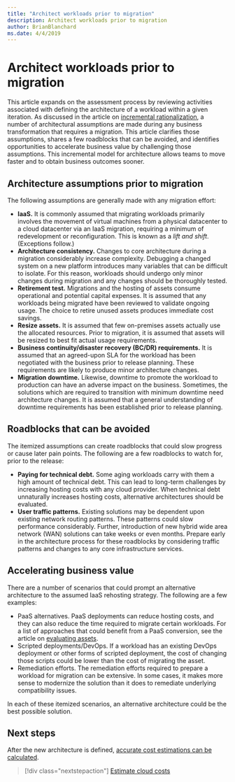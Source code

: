 ```yaml
---
title: "Architect workloads prior to migration"
description: Architect workloads prior to migration
author: BrianBlanchard
ms.date: 4/4/2019
---
```


# Architect workloads prior to migration

This article expands on the assessment process by reviewing activities associated with defining the architecture of a workload within a given iteration. As discussed in the article on [incremental rationalization](../../digital-estate/rationalize-incremental.md), a number of architectural assumptions are made during any business transformation that requires a migration. This article clarifies those assumptions, shares a few roadblocks that can be avoided, and identifies opportunities to accelerate business value by challenging those assumptions. This incremental model for architecture allows teams to move faster and to obtain business outcomes sooner.

## Architecture assumptions prior to migration

The following assumptions are generally made with any migration effort:

- **IaaS.** It is commonly assumed that migrating workloads primarily involves the movement of virtual machines from a physical datacenter to a cloud datacenter via an IaaS migration, requiring a minimum of redevelopment or reconfiguration. This is known as a *lift and shift*. (Exceptions follow.)
- **Architecture consistency.** Changes to core architecture during a migration considerably increase complexity. Debugging a changed system on a new platform introduces many variables that can be difficult to isolate. For this reason, workloads should undergo only minor changes during migration and any changes should be thoroughly tested.
- **Retirement test.** Migrations and the hosting of assets consume operational and potential capital expenses. It is assumed that any workloads being migrated have been reviewed to validate ongoing usage. The choice to retire unused assets produces immediate cost savings.
- **Resize assets.** It is assumed that few on-premises assets actually use the allocated resources. Prior to migration, it is assumed that assets will be resized to best fit actual usage requirements.
- **Business continuity/disaster recovery (BC/DR) requirements.** It is assumed that an agreed-upon SLA for the workload has been negotiated with the business prior to release planning. These requirements are likely to produce minor architecture changes.
- **Migration downtime.** Likewise, downtime to promote the workload to production can have an adverse impact on the business. Sometimes, the solutions which are required to transition with minimum downtime need architecture changes. It is assumed that a general understanding of downtime requirements has been established prior to release planning.

## Roadblocks that can be avoided

The itemized assumptions can create roadblocks that could slow progress or cause later pain points. The following are a few roadblocks to watch for, prior to the release:

- **Paying for technical debt.** Some aging workloads carry with them a high amount of technical debt. This can lead to long-term challenges by increasing hosting costs with any cloud provider. When technical debt unnaturally increases hosting costs, alternative architectures should be evaluated.
- **User traffic patterns.** Existing solutions may be dependent upon existing network routing patterns. These patterns could slow performance considerably. Further, introduction of new hybrid wide area network (WAN) solutions can take weeks or even months. Prepare early in the architecture process for these roadblocks by considering traffic patterns and changes to any core infrastructure services.

## Accelerating business value

There are a number of scenarios that could prompt an alternative architecture to the assumed IaaS rehosting strategy. The following are a few examples:

- PaaS alternatives. PaaS deployments can reduce hosting costs, and they can also reduce the time required to migrate certain workloads. For a list of approaches that could benefit from a PaaS conversion, see the article on [evaluating assets](./evaluate.md).
- Scripted deployments/DevOps. If a workload has an existing DevOps deployment or other forms of scripted deployment, the cost of changing those scripts could be lower than the cost of migrating the asset.
- Remediation efforts. The remediation efforts required to prepare a workload for migration can be extensive. In some cases, it makes more sense to modernize the solution than it does to remediate underlying compatibility issues.

In each of these itemized scenarios, an alternative architecture could be the best possible solution.

## Next steps

After the new architecture is defined, [accurate cost estimations can be calculated](./estimate.md).

> [!div class="nextstepaction"]
> [Estimate cloud costs](./estimate.md)